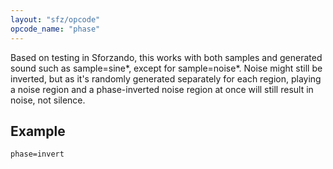 ```yaml
---
layout: "sfz/opcode"
opcode_name: "phase"
---
```

Based on testing in Sforzando, this works with both samples and generated sound such as sample=sine*, except for sample=noise*. Noise might still be inverted, but as it's randomly generated separately for each region, playing a noise region and a phase-inverted noise region at once will still result in noise, not silence.

## Example

```
phase=invert
```
